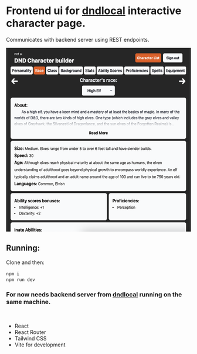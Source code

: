# Frontend ui for [dndlocal](https://github.com/Dagonite6/dndlocal) interactive character page.

Communicates with backend server using REST endpoints.

<img style="height: 500px;
  width: auto;" src="https://github.com/Dagonite6/dndlocal-react-ui/blob/main/readme1.png?raw=true"> 


## Running:
Clone and then:

    npm i
    npm run dev

### For now needs backend server from [dndlocal](https://github.com/Dagonite6/dndlocal) running on the same machine.

<br>

* React
* React Router
* Tailwind CSS
* Vite for development